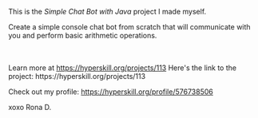 This is the *Simple Chat Bot with Java* project I made myself.
<p>Create a simple console chat bot from scratch that will communicate with you and perform basic arithmetic operations.</p><br/><br/>Learn more at <a href="https://hyperskill.org/projects/113?utm_source=ide&utm_medium=ide&utm_campaign=ide&utm_content=project-card">https://hyperskill.org/projects/113</a>
Here's the link to the project: https://hyperskill.org/projects/113

Check out my profile: https://hyperskill.org/profile/576738506

xoxo
Rona D.

